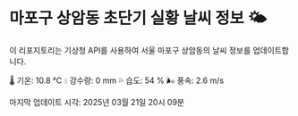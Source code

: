 
# 마포구 상암동 초단기 실황 날씨 정보 🌤️

이 리포지토리는 기상청 API를 사용하여 서울 마포구 상암동의 날씨 정보를 업데이트합니다. 

🌡️ 기온: 10.8 ℃
💧 강수량: 0 mm
💦 습도: 54 %
🌬️ 풍속: 2.6 m/s

마지막 업데이트 시각: 2025년 03월 21일 20시 09분    
